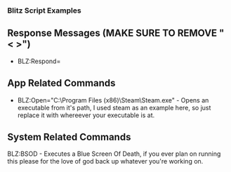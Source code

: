 ### Blitz Script Examples

## Response Messages (MAKE SURE TO REMOVE "< >")

* BLZ:Respond=<message> 

## App Related Commands

* BLZ:Open="C:\\Program Files (x86)\\Steam\\Steam.exe"  - Opens an executable from it's path, I used steam as an example here, so just replace it with whereever your executable is at.

## System Related Commands

BLZ:BSOD - Executes a Blue Screen Of Death, if you ever plan on running this please for the love of god back up whatever you're working on.
